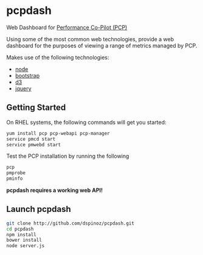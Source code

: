 pcpdash
=======

Web Dashboard for [Performance Co-Pilot (PCP)](http://www.performancecopilot.org/)

Using some of the most common web technologies, provide a web dashboard
for the purposes of viewing a range of metrics managed by PCP.

Makes use of the following technologies:

* [node](http://nodejs.org)
* [bootstrap](http://getbootstrap.com)
* [d3](http://d3js.org)
* [jquery](http://jquery.com)

## Getting Started
 
On RHEL systems, the following commands will get you started:

```bash
yum install pcp pcp-webapi pcp-manager
service pmcd start
service pmwebd start
```

Test the PCP installation by running the following
```bash
pcp
pmprobe
pminfo
```

**pcpdash requires a working web API!**

## Launch pcpdash

```bash
git clone http://github.com/dspinoz/pcpdash.git
cd pcpdash
npm install
bower install
node server.js
```
